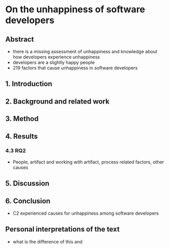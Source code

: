 # On the unhappiness of software developers

## Abstract

- there is a missing assessment of unhappiness and knowledge about how developers experience unhappiness
- developers are a slightly happy people
- 219 factors that cause unhappiness in software developers

## 1. Introduction



## 2. Background and related work

## 3. Method

## 4. Results

### 4.3 RQ2

- People, artifact and working with artifact, process related factors, other causes

## 5. Discussion

## 6. Conclusion

- C2 experienced causes for unhappiness among software developers

## Personal interpretations of the text

- what is the difference of this and 